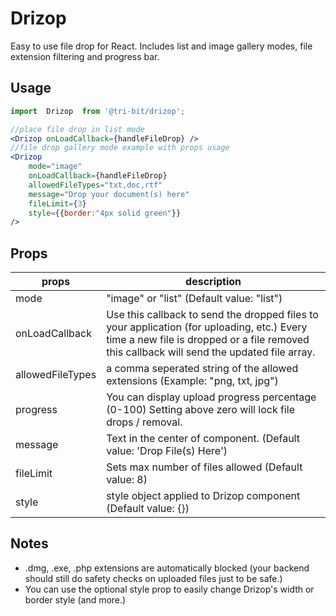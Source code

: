 
# Drizop
Easy to use file drop for React. Includes list and image gallery modes, file extension filtering and progress bar.



## Usage
```jsx
import  Drizop  from '@tri-bit/drizop';

//place file drop in list mode
<Drizop onLoadCallback={handleFileDrop} />
//file drop gallery mode example with props usage
<Drizop
	mode="image"
	onLoadCallback={handleFileDrop}
	allowedFileTypes="txt,doc,rtf"
	message="Drop your document(s) here"
	fileLimit={3}
	style={{border:"4px solid green"}}
/>
```

## Props

| props | description |
--- | ---
| mode | "image" or "list" (Default value: "list")
| onLoadCallback | Use this callback to send the dropped files to your application (for uploading, etc.) Every time a new file is dropped or a file removed this callback will send the updated file array.
| allowedFileTypes | a comma seperated string of the allowed extensions (Example: "png, txt, jpg")
| progress | You can display upload progress percentage (0-100) Setting above zero will lock file drops / removal.
| message | Text in the center of component. (Default value: 'Drop File(s) Here')
| fileLimit | Sets max number of files allowed (Default value: 8)
| style | style object applied to Drizop component (Default value: {})

## Notes
* .dmg, .exe, .php extensions are automatically blocked (your backend should still do safety checks on uploaded files just to be safe.)
* You can use the optional style prop to easily change Drizop's width or border style (and more.)




